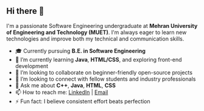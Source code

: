 ## Hi there 👋

I'm a passionate Software Engineering undergraduate at **Mehran University of Engineering and Technology (MUET)**. I'm always eager to learn new technologies and improve both my technical and communication skills.

- 🎓 Currently pursuing **B.E. in Software Engineering**
- 🌱 I’m currently learning **Java**, **HTML/CSS**, and exploring front-end development
- 👯 I’m looking to collaborate on beginner-friendly open-source projects
- 🤝 I’m looking to connect with fellow students and industry professionals
- 💬 Ask me about **C++**, **Java**, **HTML**, **CSS**
- 📫 How to reach me: [LinkedIn](https://www.linkedin.com/in/muhammad-saad-41767921b/) | [Email](mailto:saadrehan315@gmail.com)
- ⚡ Fun fact: I believe consistent effort beats perfection

<!--
**YourUsername/YourUsername** is a ✨ _special_ ✨ repository because its `README.md` (this file) appears on your GitHub profile.

Here are some ideas to get you started:

- 🔭 I’m currently working on ...
- 🌱 I’m currently learning ...
- 👯 I’m looking to collaborate on ...
- 🤔 I’m looking for help with ...
- 💬 Ask me about ...
- 📫 How to reach me: ...
- 😄 Pronouns: ...
- ⚡ Fun fact: ...
-->
